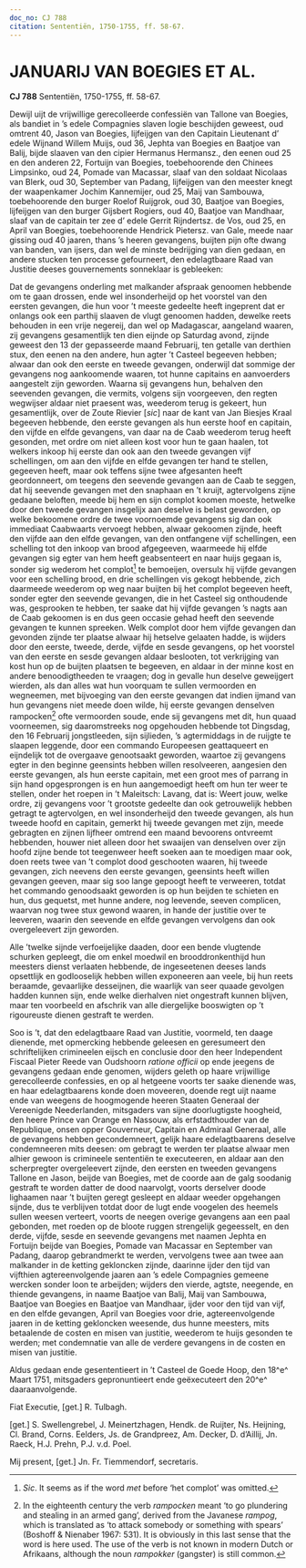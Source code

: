 ```yaml
---
doc_no: CJ 788
citation: Sententiën, 1750-1755, ff. 58-67.
---
```


# JANUARIJ VAN BOEGIES ET AL.

**CJ 788** Sententiën, 1750-1755, ff. 58-67.

Dewijl uijt de vrijwillige gerecolleerde confessiën van Tallone van Boegies, als bandiet in ’s edele Compagnies slaven logie beschijden geweest, oud omtrent 40, Jason van Boegies, lijfeijgen van den Capitain Lieutenant d’ edele Wijnand Willem Muijs, oud 36, Jephta van Boegies en Baatjoe van Balij, bijde slaaven van den cipier Hermanus Hermansz., den eenen oud 25 en den anderen 22, Fortuijn van Boegies, toebehoorende den Chinees Limpsinko, oud 24, Pomade van Macassar, slaaf van den soldaat Nicolaas van Blerk, oud 30, September van Padang, lijfeijgen van den meester knegt der waapenkamer Jochim Kannemijer, oud 25, Maij van Sambouwa, toebehoorende den burger Roelof Ruijgrok, oud 30, Baatjoe van Boegies, lijfeijgen van den burger Gijsbert Rogiers, oud 40, Baatjoe van Mandhaar, slaaf van de capitain ter zee d’ edele Gerrit Rijndertsz. de Vos, oud 25, en April van Boegies, toebehoorende Hendrick Pietersz. van Gale, meede naar gissing oud 40 jaaren, thans ’s heeren gevangens, buijten pijn ofte dwang van banden, van ijsers, dan wel de minste bedrijging van dien gedaan, en andere stucken ten processe gefourneert, den edelagtbaare Raad van Justitie deeses gouvernements sonneklaar is gebleeken:

Dat de gevangens onderling met malkander afspraak genoomen hebbende om te gaan drossen, ende wel insonderheijd op het voorstel van den eersten gevangen, die hun voor ’t meeste gedeelte heeft ingeprent dat er onlangs ook een parthij slaaven de vlugt genoomen hadden, dewelke reets behouden in een vrije negereij, dan wel op Madagascar, aangeland waaren, zij gevangens gesamentlijk ten dien eijnde op Saturdag avond, zijnde geweest den 13 der gepasseerde maand Februarij, ten getalle van derthien stux, den eenen na den andere, hun agter ’t Casteel begeeven hebben; alwaar dan ook den eerste en tweede gevangen, onderwijl dat sommige der gevangens nog aankoomende waaren, tot hunne capitains en aanvoerders aangestelt zijn geworden. Waarna sij gevangens hun, behalven den seevenden gevangen, die vermits, volgens sijn voorgeeven, den regten wegwijser aldaar niet praesent was, weederom terug is gekeert, hun gesamentlijk, over de Zoute Rievier \[*sic*\] naar de kant van Jan Biesjes Kraal begeeven hebbende, den eerste gevangen als hun eerste hoof en capitain, den vijfde en elfde gevangens, van daar na de Caab weederom terug heeft gesonden, met ordre om niet alleen kost voor hun te gaan haalen, tot welkers inkoop hij eerste dan ook aan den tweede gevangen vijf schellingen, om aan den vijfde en elfde gevangen ter hand te stellen, gegeeven heeft, maar ook teffens sijne twee afgesanten heeft geordonneert, om teegens den seevende gevangen aan de Caab te seggen, dat hij seevende gevangen met den snaphaan en ’t kruijt, agtervolgens zijne gedaane beloften, meede bij hem en sijn complot koomen moeste, hetwelke door den tweede gevangen insgelijx aan deselve is belast geworden, op welke bekoomene ordre de twee voornoemde gevangens sig dan ook immediaat Caabwaarts vervoegt hebben, alwaar gekoomen zijnde, heeft den vijfde aan den elfde gevangen, van den ontfangene vijf schellingen, een schelling tot den inkoop van brood afgegeeven, waarmeede hij elfde gevangen sig egter van hem heeft geabsenteert en naar huijs gegaan is, sonder sig wederom het complot[^1] te bemoeijen, oversulx hij vijfde gevangen voor een schelling brood, en drie schellingen vis gekogt hebbende, zich daarmeede weederom op weg naar buijten bij het complot begeeven heeft, sonder egter den seevende gevangen, die in het Casteel sig onthoudende was, gesprooken te hebben, ter saake dat hij vijfde gevangen ’s nagts aan de Caab gekoomen is en dus geen occasie gehad heeft den seevende gevangen te kunnen spreeken. Welk complot door hem vijfde gevangen dan gevonden zijnde ter plaatse alwaar hij hetselve gelaaten hadde, is wijders door den eerste, tweede, derde, vijfde en sesde gevangens, op het voorstel van den eerste en sesde gevangen aldaar beslooten, tot verkrijging van kost hun op de buijten plaatsen te begeeven, en aldaar in der minne kost en andere benoodigtheeden te vraagen; dog in gevalle hun deselve geweijgert wierden, als dan alles wat hun voorquam te sullen vermoorden en wegneemen, met bijvoeging van den eerste gevangen dat indien ijmand van hun gevangens niet meede doen wilde, hij eerste gevangen denselven rampocken[^2] ofte vermoorden soude, ende sij gevangens met dit, hun quaad voorneemen, sig daaromstreeks nog opgehouden hebbende tot Dingsdag, den 16 Februarij jongstleeden, sijn sijlieden, ’s agtermiddags in de ruijgte te slaapen leggende, door een commando Europeesen geattaqueert en eijndelijk tot de overgaave genootsaakt geworden, waartoe zij gevangens egter in den beginne geensints hebben willen resolveeren, aangesien den eerste gevangen, als hun eerste capitain, met een groot mes of parrang in sijn hand opgesprongen is en hun aangemoedigt heeft om hun ter weer te stellen, onder het roepen in ’t Maleitsch: Lavang, dat is: Weert jouw, welke ordre, zij gevangens voor ’t grootste gedeelte dan ook getrouwelijk hebben getragt te agtervolgen, en wel insonderheijd den tweede gevangen, als hun tweede hoofd en capitain, gemerkt hij tweede gevangen met zijn, meede gebragten en zijnen lijfheer omtrend een maand bevoorens ontvreemt hebbenden, houwer niet alleen door het swaaijen van denselven over zijn hoofd zijne bende tot teegenweer heeft soeken aan te moedigen maar ook, doen reets twee van ’t complot dood geschooten waaren, hij tweede gevangen, zich neevens den eerste gevangen, geensints heeft willen gevangen geeven, maar sig soo lange gepoogt heeft te verweeren, totdat het commando genoodsaakt geworden is op hun beijden te schieten en hun, dus gequetst, met hunne andere, nog leevende, seeven complicen, waarvan nog twee stux gewond waaren, in hande der justitie over te leeveren, waarin den seevende en elfde gevangen vervolgens dan ook overgeleevert zijn geworden.

Alle ’twelke sijnde verfoeijelijke daaden, door een bende vlugtende schurken gepleegt, die om enkel moedwil en brooddronkenthijd hun meesters dienst verlaaten hebbende, de ingeseetenen deeses lands opsettlijk en godlooselijk hebben willen exponeeren aan veele, bij hun reets beraamde, gevaarlijke desseijnen, die waarlijk van seer quaade gevolgen hadden kunnen sijn, ende welke dierhalven niet ongestraft kunnen blijven, maar ten voorbeeld en afschrik van alle diergelijke booswigten op ’t rigoureuste dienen gestraft te werden.

Soo is ’t, dat den edelagtbaare Raad van Justitie, voormeld, ten daage dienende, met opmercking hebbende geleesen en geresumeert den schriftelijken crimineelen eijsch en conclusie door den heer Independent Fiscaal Pieter Reede van Oudshoorn *ratione officii* op ende jeegens de gevangens gedaan ende genomen, wijders geleth op haare vrijwillige gerecolleerde confessies, en op al hetgeene voorts ter saake dienende was, en haar edelagtbaarens konde doen moveeren, doende regt uijt naame ende van weegens de hoogmogende heeren Staaten Generaal der Vereenigde Neederlanden, mitsgaders van sijne doorlugtigste hoogheid, den heere Prince van Orange en Nassouw, als erfstadthouder van de Republique, onsen opper Gouverneur, Capitain en Admiraal Generaal, alle de gevangens hebben gecondemneert, gelijk haare edelagtbaarens deselve condemneeren mits deesen: om gebragt te werden ter plaatse alwaar men alhier gewoon is crimineele sententiën te executeeren, en aldaar aan den scherpregter overgeleevert zijnde, den eersten en tweeden gevangens Tallone en Jason, beijde van Boegies, met de coorde aan de galg soodanig gestraft te worden datter de dood naarvolgt, voorts derselver doode lighaamen naar ’t buijten geregt gesleept en aldaar weeder opgehangen sijnde, dus te verblijven totdat door de lugt ende voogelen des heemels sullen weesen verteert, voorts de neegen overige gevangens aan een paal gebonden, met roeden op de bloote ruggen strengelijk gegeesselt, en den derde, vijfde, sesde en seevende gevangens met naamen Jephta en Fortuijn beijde van Boegies, Pomade van Macassar en September van Padang, daarop gebrandmerkt te werden, vervolgens twee aan twee aan malkander in de ketting gekloncken zijnde, daarinne ijder den tijd van vijfthien agtereenvolgende jaaren aan ’s edele Compagnies gemeene wercken sonder loon te arbeijden; wijders den vierde, agtste, neegende, en thiende gevangens, in naame Baatjoe van Balij, Maij van Sambouwa, Baatjoe van Boegies en Baatjoe van Mandhaar, ijder voor den tijd van vijf, en den elfde gevangen, April van Boegies voor drie, agtereenvolgende jaaren in de ketting gekloncken weesende, dus hunne meesters, mits betaalende de costen en misen van justitie, weederom te huijs gesonden te werden; met condemnatie van alle de verdere gevangens in de costen en misen van justitie.

Aldus gedaan ende gesententieert in ’t Casteel de Goede Hoop, den 18^e^ Maart 1751, mitsgaders gepronuntieert ende geëxecuteert den 20^e^ daaraanvolgende.

Fiat Executie, \[get.\] R. Tulbagh.

\[get.\] S. Swellengrebel, J. Meinertzhagen, Hendk. de Ruijter, Ns. Heijning, Cl. Brand, Corns. Eelders, Js. de Grandpreez, Am. Decker, D. d’Aillij, Jn. Raeck, H.J. Prehn, P.J. v.d. Poel.

Mij present, \[get.\] Jn. Fr. Tiemmendorf, secretaris.

[^1]: *Sic*. It seems as if the word *met* before ‘het complot’ was omitted.

[^2]: In the eighteenth century the verb *rampocken* meant ‘to go plundering and stealing in an armed gang’, derived from the Javanese *rampog*, which is translated as ‘to attack somebody or something with spears’ (Boshoff & Nienaber 1967: 531). It is obviously in this last sense that the word is here used. The use of the verb is not known in modern Dutch or Afrikaans, although the noun *rampokker* (gangster) is still common.